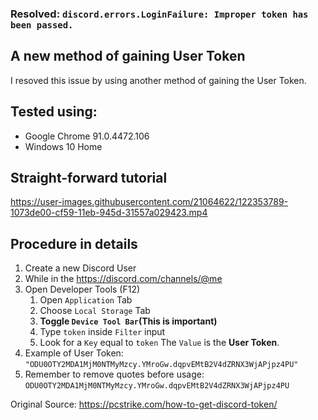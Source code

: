 ### Resolved: `discord.errors.LoginFailure: Improper token has been passed.`

## A new method of gaining User Token
I resoved this issue by using another method of gaining the User Token.
## Tested using: 
* Google Chrome 91.0.4472.106 
*  Windows 10 Home 

## Straight-forward tutorial
https://user-images.githubusercontent.com/21064622/122353789-1073de00-cf59-11eb-945d-31557a029423.mp4


## Procedure in details
1. Create a new Discord User
2. While in the https://discord.com/channels/@me
3. Open Developer Tools (F12)
   1. Open `Application` Tab
   2. Choose `Local Storage` Tab
   3.  **Toggle `Device Tool Bar`(This is important)**
   4. Type `token` inside `Filter` input 
   5. Look for a `Key` equal to `token`
     The `Value` is the **User Token**.
4. Example of User Token:  `"ODU0OTY2MDA1MjM0NTMyMzcy.YMroGw.dqpvEMtB2V4dZRNX3WjAPjpz4PU"` 
5. Remember to remove quotes before usage: `ODU0OTY2MDA1MjM0NTMyMzcy.YMroGw.dqpvEMtB2V4dZRNX3WjAPjpz4PU`

Original Source: https://pcstrike.com/how-to-get-discord-token/

